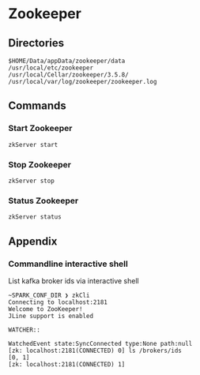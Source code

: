 # Zookeeper

## Directories

```console
$HOME/Data/appData/zookeeper/data
/usr/local/etc/zookeeper
/usr/local/Cellar/zookeeper/3.5.8/
/usr/local/var/log/zookeeper/zookeeper.log
```

## Commands

### Start Zookeeper

```console
zkServer start
```

### Stop Zookeeper

```console
zkServer stop
```

### Status Zookeeper

```console
zkServer status
```

## Appendix

### Commandline interactive shell

List kafka broker ids via interactive shell

```console
~SPARK_CONF_DIR ❯ zkCli
Connecting to localhost:2181
Welcome to ZooKeeper!
JLine support is enabled

WATCHER::

WatchedEvent state:SyncConnected type:None path:null
[zk: localhost:2181(CONNECTED) 0] ls /brokers/ids
[0, 1]
[zk: localhost:2181(CONNECTED) 1]
```
